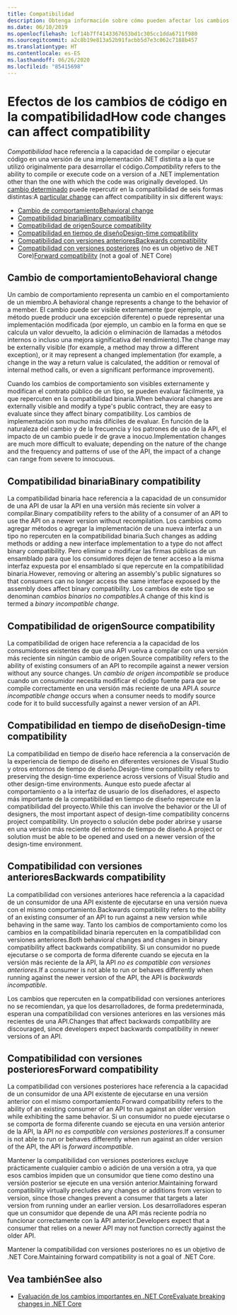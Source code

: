 ```yaml
---
title: Compatibilidad
description: Obtenga información sobre cómo pueden afectar los cambios en el código a la compatibilidad en .NET.
ms.date: 06/10/2019
ms.openlocfilehash: 1cf14b7ff4143367653bd1c305cc1dda6711f980
ms.sourcegitcommit: a2c8b19e813a52b91facbb5d7e3c062c7188b457
ms.translationtype: HT
ms.contentlocale: es-ES
ms.lasthandoff: 06/26/2020
ms.locfileid: "85415698"
---
```

# <a name="how-code-changes-can-affect-compatibility"></a><span data-ttu-id="f3fdd-103">Efectos de los cambios de código en la compatibilidad</span><span class="sxs-lookup"><span data-stu-id="f3fdd-103">How code changes can affect compatibility</span></span>

<span data-ttu-id="f3fdd-104">*Compatibilidad* hace referencia a la capacidad de compilar o ejecutar código en una versión de una implementación .NET distinta a la que se utilizó originalmente para desarrollar el código.</span><span class="sxs-lookup"><span data-stu-id="f3fdd-104">*Compatibility* refers to the ability to compile or execute code on a version of a .NET implementation other than the one with which the code was originally developed.</span></span> <span data-ttu-id="f3fdd-105">Un [cambio determinado](index.md) puede repercutir en la compatibilidad de seis formas distintas:</span><span class="sxs-lookup"><span data-stu-id="f3fdd-105">A [particular change](index.md) can affect compatibility in six different ways:</span></span>

- [<span data-ttu-id="f3fdd-106">Cambio de comportamiento</span><span class="sxs-lookup"><span data-stu-id="f3fdd-106">Behavioral change</span></span>](#behavioral-change)
- [<span data-ttu-id="f3fdd-107">Compatibilidad binaria</span><span class="sxs-lookup"><span data-stu-id="f3fdd-107">Binary compatibility</span></span>](#binary-compatibility)
- [<span data-ttu-id="f3fdd-108">Compatibilidad de origen</span><span class="sxs-lookup"><span data-stu-id="f3fdd-108">Source compatibility</span></span>](#source-compatibility)
- [<span data-ttu-id="f3fdd-109">Compatibilidad en tiempo de diseño</span><span class="sxs-lookup"><span data-stu-id="f3fdd-109">Design-time compatibility</span></span>](#design-time-compatibility)
- [<span data-ttu-id="f3fdd-110">Compatibilidad con versiones anteriores</span><span class="sxs-lookup"><span data-stu-id="f3fdd-110">Backwards compatibility</span></span>](#backwards-compatibility)
- <span data-ttu-id="f3fdd-111">[Compatibilidad con versiones posteriores](#forward-compatibility) (no es un objetivo de .NET Core)</span><span class="sxs-lookup"><span data-stu-id="f3fdd-111">[Forward compatibility](#forward-compatibility) (not a goal of .NET Core)</span></span>

## <a name="behavioral-change"></a><span data-ttu-id="f3fdd-112">Cambio de comportamiento</span><span class="sxs-lookup"><span data-stu-id="f3fdd-112">Behavioral change</span></span>

<span data-ttu-id="f3fdd-113">Un cambio de comportamiento representa un cambio en el comportamiento de un miembro.</span><span class="sxs-lookup"><span data-stu-id="f3fdd-113">A behavioral change represents a change to the behavior of a member.</span></span> <span data-ttu-id="f3fdd-114">El cambio puede ser visible externamente (por ejemplo, un método puede producir una excepción diferente) o puede representar una implementación modificada (por ejemplo, un cambio en la forma en que se calcula un valor devuelto, la adición o eliminación de llamadas a métodos internos o incluso una mejora significativa del rendimiento).</span><span class="sxs-lookup"><span data-stu-id="f3fdd-114">The change may be externally visible (for example, a method may throw a different exception), or it may represent a changed implementation (for example, a change in the way a return value is calculated, the addition or removal of internal method calls, or even a significant performance improvement).</span></span>

<span data-ttu-id="f3fdd-115">Cuando los cambios de comportamiento son visibles externamente y modifican el contrato público de un tipo, se pueden evaluar fácilmente, ya que repercuten en la compatibilidad binaria.</span><span class="sxs-lookup"><span data-stu-id="f3fdd-115">When behavioral changes are externally visible and modify a type's public contract, they are easy to evaluate since they affect binary compatibility.</span></span> <span data-ttu-id="f3fdd-116">Los cambios de implementación son mucho más difíciles de evaluar. En función de la naturaleza del cambio y de la frecuencia y los patrones de uso de la API, el impacto de un cambio puede ir de grave a inocuo.</span><span class="sxs-lookup"><span data-stu-id="f3fdd-116">Implementation changes are much more difficult to evaluate; depending on the nature of the change and the frequency and patterns of use of the API, the impact of a change can range from severe to innocuous.</span></span>

## <a name="binary-compatibility"></a><span data-ttu-id="f3fdd-117">Compatibilidad binaria</span><span class="sxs-lookup"><span data-stu-id="f3fdd-117">Binary compatibility</span></span>

<span data-ttu-id="f3fdd-118">La compatibilidad binaria hace referencia a la capacidad de un consumidor de una API de usar la API en una versión más reciente sin volver a compilar.</span><span class="sxs-lookup"><span data-stu-id="f3fdd-118">Binary compatibility refers to the ability of a consumer of an API to use the API on a newer version without recompilation.</span></span> <span data-ttu-id="f3fdd-119">Los cambios como agregar métodos o agregar la implementación de una nueva interfaz a un tipo no repercuten en la compatibilidad binaria.</span><span class="sxs-lookup"><span data-stu-id="f3fdd-119">Such changes as adding methods or adding a new interface implementation to a type do not affect binary compatibility.</span></span> <span data-ttu-id="f3fdd-120">Pero eliminar o modificar las firmas públicas de un ensamblado para que los consumidores dejen de tener acceso a la misma interfaz expuesta por el ensamblado sí que repercute en la compatibilidad binaria.</span><span class="sxs-lookup"><span data-stu-id="f3fdd-120">However, removing or altering an assembly's public signatures so that consumers can no longer access the same interface exposed by the assembly does affect binary compatibility.</span></span> <span data-ttu-id="f3fdd-121">Los cambios de este tipo se denominan *cambios binarios no compatibles*.</span><span class="sxs-lookup"><span data-stu-id="f3fdd-121">A change of this kind is termed a *binary incompatible change*.</span></span>

## <a name="source-compatibility"></a><span data-ttu-id="f3fdd-122">Compatibilidad de origen</span><span class="sxs-lookup"><span data-stu-id="f3fdd-122">Source compatibility</span></span>

<span data-ttu-id="f3fdd-123">La compatibilidad de origen hace referencia a la capacidad de los consumidores existentes de que una API vuelva a compilar con una versión más reciente sin ningún cambio de origen.</span><span class="sxs-lookup"><span data-stu-id="f3fdd-123">Source compatibility refers to the ability of existing consumers of an API to recompile against a newer version without any source changes.</span></span> <span data-ttu-id="f3fdd-124">Un *cambio de origen incompatible* se produce cuando un consumidor necesita modificar el código fuente para que se compile correctamente en una versión más reciente de una API.</span><span class="sxs-lookup"><span data-stu-id="f3fdd-124">A *source incompatible change* occurs when a consumer needs to modify source code for it to build successfully against a newer version of an API.</span></span>

## <a name="design-time-compatibility"></a><span data-ttu-id="f3fdd-125">Compatibilidad en tiempo de diseño</span><span class="sxs-lookup"><span data-stu-id="f3fdd-125">Design-time compatibility</span></span>

<span data-ttu-id="f3fdd-126">La compatibilidad en tiempo de diseño hace referencia a la conservación de la experiencia de tiempo de diseño en diferentes versiones de Visual Studio y otros entornos de tiempo de diseño.</span><span class="sxs-lookup"><span data-stu-id="f3fdd-126">Design-time compatibility refers to preserving the design-time experience across versions of Visual Studio and other design-time environments.</span></span> <span data-ttu-id="f3fdd-127">Aunque esto puede afectar al comportamiento o a la interfaz de usuario de los diseñadores, el aspecto más importante de la compatibilidad en tiempo de diseño repercute en la compatibilidad del proyecto.</span><span class="sxs-lookup"><span data-stu-id="f3fdd-127">While this can involve the behavior or the UI of designers, the most important aspect of design-time compatibility concerns project compatibility.</span></span> <span data-ttu-id="f3fdd-128">Un proyecto o solución debe poder abrirse y usarse en una versión más reciente del entorno de tiempo de diseño.</span><span class="sxs-lookup"><span data-stu-id="f3fdd-128">A project or solution must be able to be opened and used on a newer version of the design-time environment.</span></span>

## <a name="backwards-compatibility"></a><span data-ttu-id="f3fdd-129">Compatibilidad con versiones anteriores</span><span class="sxs-lookup"><span data-stu-id="f3fdd-129">Backwards compatibility</span></span>

<span data-ttu-id="f3fdd-130">La compatibilidad con versiones anteriores hace referencia a la capacidad de un consumidor de una API existente de ejecutarse en una versión nueva con el mismo comportamiento.</span><span class="sxs-lookup"><span data-stu-id="f3fdd-130">Backwards compatibility refers to the ability of an existing consumer of an API to run against a new version while behaving in the same way.</span></span> <span data-ttu-id="f3fdd-131">Tanto los cambios de comportamiento como los cambios en la compatibilidad binaria repercuten en la compatibilidad con versiones anteriores.</span><span class="sxs-lookup"><span data-stu-id="f3fdd-131">Both behavioral changes and changes in binary compatibility affect backwards compatibility.</span></span> <span data-ttu-id="f3fdd-132">Si un consumidor no puede ejecutarse o se comporta de forma diferente cuando se ejecuta en la versión más reciente de la API, la API *no es compatible con versiones anteriores*.</span><span class="sxs-lookup"><span data-stu-id="f3fdd-132">If a consumer is not able to run or behaves differently when running against the newer version of the API, the API is *backwards incompatible*.</span></span>

<span data-ttu-id="f3fdd-133">Los cambios que repercuten en la compatibilidad con versiones anteriores no se recomiendan, ya que los desarrolladores, de forma predeterminada, esperan una compatibilidad con versiones anteriores en las versiones más recientes de una API.</span><span class="sxs-lookup"><span data-stu-id="f3fdd-133">Changes that affect backwards compatibility are discouraged, since developers expect backwards compatibility in newer versions of an API.</span></span>

## <a name="forward-compatibility"></a><span data-ttu-id="f3fdd-134">Compatibilidad con versiones posteriores</span><span class="sxs-lookup"><span data-stu-id="f3fdd-134">Forward compatibility</span></span>

<span data-ttu-id="f3fdd-135">La compatibilidad con versiones posteriores hace referencia a la capacidad de un consumidor de una API existente de ejecutarse en una versión anterior con el mismo comportamiento.</span><span class="sxs-lookup"><span data-stu-id="f3fdd-135">Forward compatibility refers to the ability of an existing consumer of an API to run against an older version while exhibiting the same behavior.</span></span> <span data-ttu-id="f3fdd-136">Si un consumidor no puede ejecutarse o se comporta de forma diferente cuando se ejecuta en una versión anterior de la API, la API *no es compatible con versiones posteriores*.</span><span class="sxs-lookup"><span data-stu-id="f3fdd-136">If a consumer is not able to run or behaves differently when run against an older version of the API, the API is *forward incompatible*.</span></span>

<span data-ttu-id="f3fdd-137">Mantener la compatibilidad con versiones posteriores excluye prácticamente cualquier cambio o adición de una versión a otra, ya que esos cambios impiden que un consumidor que tiene como destino una versión posterior se ejecute en una versión anterior.</span><span class="sxs-lookup"><span data-stu-id="f3fdd-137">Maintaining forward compatibility virtually precludes any changes or additions from version to version, since those changes prevent a consumer that targets a later version from running under an earlier version.</span></span> <span data-ttu-id="f3fdd-138">Los desarrolladores esperan que un consumidor que depende de una API más reciente podría no funcionar correctamente con la API anterior.</span><span class="sxs-lookup"><span data-stu-id="f3fdd-138">Developers expect that a consumer that relies on a newer API may not function correctly against the older API.</span></span>

<span data-ttu-id="f3fdd-139">Mantener la compatibilidad con versiones posteriores no es un objetivo de .NET Core.</span><span class="sxs-lookup"><span data-stu-id="f3fdd-139">Maintaining forward compatibility is not a goal of .NET Core.</span></span>

## <a name="see-also"></a><span data-ttu-id="f3fdd-140">Vea también</span><span class="sxs-lookup"><span data-stu-id="f3fdd-140">See also</span></span>

- [<span data-ttu-id="f3fdd-141">Evaluación de los cambios importantes en .NET Core</span><span class="sxs-lookup"><span data-stu-id="f3fdd-141">Evaluate breaking changes in .NET Core</span></span>](index.md)
